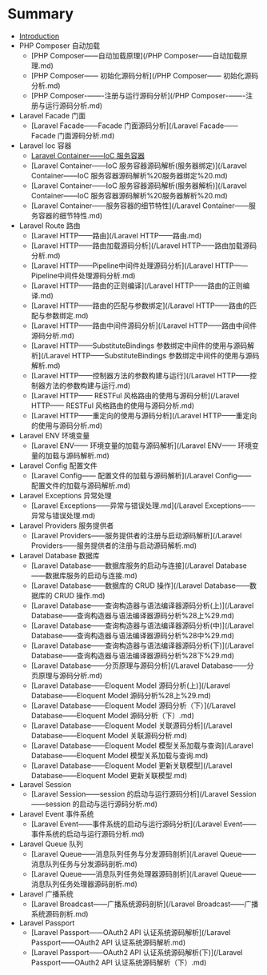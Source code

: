 # Summary

* [Introduction](README.md)
* PHP Composer 自动加载
  * [PHP Composer——自动加载原理](/PHP Composer——自动加载原理.md)
  * [PHP Composer—— 初始化源码分析](/PHP Composer—— 初始化源码分析.md)
  * [PHP Composer-——-注册与运行源码分析](/PHP Composer-——-注册与运行源码分析.md)
* Laravel Facade 门面
  * [Laravel Facade——Facade 门面源码分析](/Laravel Facade——Facade 门面源码分析.md)
* Laravel Ioc 容器
  * [Laravel Container——IoC 服务容器](/Laravel%20Container——IoC%20服务容器.md)
  * [Laravel Container——IoC 服务容器源码解析\(服务器绑定\)](/Laravel Container——IoC 服务容器源码解析%20服务器绑定%20.md)
  * [Laravel Container——IoC 服务容器源码解析\(服务器解析\)](/Laravel Container——IoC 服务容器源码解析%20服务器解析%20.md)
  * [Laravel Container——服务容器的细节特性](/Laravel Container——服务容器的细节特性.md)
* Laravel Route 路由
  * [Laravel HTTP——路由](/Laravel HTTP——路由.md)
  * [Laravel HTTP——路由加载源码分析](/Laravel HTTP——路由加载源码分析.md)
  * [Laravel HTTP——Pipeline中间件处理源码分析](/Laravel HTTP——Pipeline中间件处理源码分析.md)
  * [Laravel HTTP——路由的正则编译](/Laravel HTTP——路由的正则编译.md)
  * [Laravel HTTP——路由的匹配与参数绑定](/Laravel HTTP——路由的匹配与参数绑定.md)
  * [Laravel HTTP——路由中间件源码分析](/Laravel HTTP——路由中间件源码分析.md)
  * [Laravel HTTP——SubstituteBindings 参数绑定中间件的使用与源码解析](/Laravel HTTP——SubstituteBindings 参数绑定中间件的使用与源码解析.md)
  * [Laravel HTTP——控制器方法的参数构建与运行](/Laravel HTTP——控制器方法的参数构建与运行.md)
  * [Laravel HTTP—— RESTFul 风格路由的使用与源码分析](/Laravel HTTP—— RESTFul 风格路由的使用与源码分析.md)
  * [Laravel HTTP——重定向的使用与源码分析](/Laravel HTTP——重定向的使用与源码分析.md)
* Laravel ENV 环境变量
  * [Laravel ENV—— 环境变量的加载与源码解析](/Laravel ENV—— 环境变量的加载与源码解析.md)
* Laravel Config 配置文件
  * [Laravel Config—— 配置文件的加载与源码解析](/Laravel Config—— 配置文件的加载与源码解析.md)
* Laravel Exceptions 异常处理
  * [Laravel Exceptions——异常与错误处理.md](/Laravel Exceptions——异常与错误处理.md)
* Laravel Providers 服务提供者
  * [Laravel Providers——服务提供者的注册与启动源码解析](/Laravel Providers——服务提供者的注册与启动源码解析.md)
* Laravel Database 数据库
  * [Laravel Database——数据库服务的启动与连接](/Laravel Database——数据库服务的启动与连接.md)
  * [Laravel Database——数据库的 CRUD 操作](/Laravel Database——数据库的 CRUD 操作.md)
  * [Laravel Database——查询构造器与语法编译器源码分析\(上\)](/Laravel Database——查询构造器与语法编译器源码分析%28上%29.md)
  * [Laravel Database——查询构造器与语法编译器源码分析\(中\)](/Laravel Database——查询构造器与语法编译器源码分析%28中%29.md)
  * [Laravel Database——查询构造器与语法编译器源码分析\(下\)](/Laravel Database——查询构造器与语法编译器源码分析%28下%29.md)
  * [Laravel Database——分页原理与源码分析](/Laravel Database——分页原理与源码分析.md)
  * [Laravel Database——Eloquent Model 源码分析\(上\)](/Laravel Database——Eloquent Model 源码分析%28上%29.md)
  * [Laravel Database——Eloquent Model 源码分析（下）](/Laravel Database——Eloquent Model 源码分析（下）.md)
  * [Laravel Database——Eloquent Model 关联源码分析](/Laravel Database——Eloquent Model 关联源码分析.md)
  * [Laravel Database——Eloquent Model 模型关系加载与查询](/Laravel Database——Eloquent Model 模型关系加载与查询.md)
  * [Laravel Database——Eloquent Model 更新关联模型](/Laravel Database——Eloquent Model 更新关联模型.md)
* Laravel Session 
  * [Laravel Session——session 的启动与运行源码分析](/Laravel Session——session 的启动与运行源码分析.md)
* Laravel Event 事件系统
  * [Laravel Event——事件系统的启动与运行源码分析](/Laravel Event——事件系统的启动与运行源码分析.md)
* Laravel Queue 队列
  * [Laravel Queue——消息队列任务与分发源码剖析](/Laravel Queue——消息队列任务与分发源码剖析.md)
  * [Laravel Queue——消息队列任务处理器源码剖析](/Laravel Queue——消息队列任务处理器源码剖析.md)
* Laravel 广播系统
  * [Laravel Broadcast——广播系统源码剖析](/Laravel Broadcast——广播系统源码剖析.md)
* Laravel Passport
  * [Laravel Passport——OAuth2 API 认证系统源码解析](/Laravel Passport——OAuth2 API 认证系统源码解析.md)
  * [Laravel Passport——OAuth2 API 认证系统源码解析\(下\)](/Laravel Passport——OAuth2 API 认证系统源码解析（下）.md)

